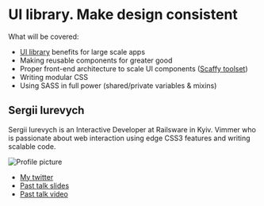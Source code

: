 # UI library. Make design consistent

What will be covered:

- [UI library](https://img.skitch.com/20120329-1efdqfcfq9bsj8edwuirsqxeq.png) benefits for large scale apps
- Making reusable components for greater good
- Proper front-end architecture to scale UI components ([Scaffy toolset](http://railsware.github.com/scaffy))
- Writing modular CSS
- Using SASS in full power (shared/private variables & mixins)


## Sergii Iurevych

Sergii Iurevych is an Interactive Developer at Railsware in Kyiv. Vimmer who is passionate about 
web interaction using edge CSS3 features and writing scalable code.

![Profile picture](https://img.skitch.com/20120329-gw7npyn16ypamuc57uyky9bxhw.png)

- [My twitter](https://twitter.com/#!/iurevych)
- [Past talk slides](http://www.example.org)
- [Past talk video](http://www.example.org)

